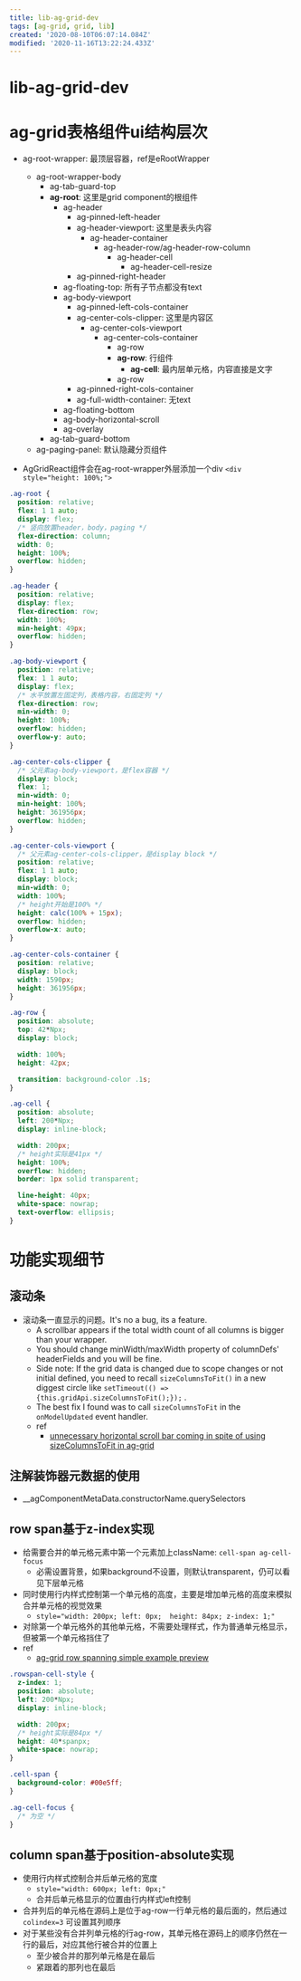 ```yaml
---
title: lib-ag-grid-dev
tags: [ag-grid, grid, lib]
created: '2020-08-10T06:07:14.084Z'
modified: '2020-11-16T13:22:24.433Z'
---
```


# lib-ag-grid-dev

# ag-grid表格组件ui结构层次

- ag-root-wrapper: 最顶层容器，ref是eRootWrapper
  - ag-root-wrapper-body
    - ag-tab-guard-top
    - **ag-root**: 这里是grid component的根组件
      - ag-header
        - ag-pinned-left-header
        - ag-header-viewport: 这里是表头内容
          - ag-header-container
            - ag-header-row/ag-header-row-column
              - ag-header-cell
                - ag-header-cell-resize
        - ag-pinned-right-header
      - ag-floating-top: 所有子节点都没有text
      - ag-body-viewport
        - ag-pinned-left-cols-container
        - ag-center-cols-clipper: 这里是内容区
          - ag-center-cols-viewport
            - ag-center-cols-container
              - ag-row
              - **ag-row**: 行组件
                - **ag-cell**: 最内层单元格，内容直接是文字
              - ag-row
        - ag-pinned-right-cols-container
        - ag-full-width-container: 无text
      - ag-floating-bottom
      - ag-body-horizontal-scroll
      - ag-overlay
    - ag-tab-guard-bottom
  - ag-paging-panel: 默认隐藏分页组件

- AgGridReact组件会在ag-root-wrapper外层添加一个div `<div style="height: 100%;">`

``` CSS
.ag-root {
  position: relative;
  flex: 1 1 auto;
  display: flex;
  /* 竖向放置header，body，paging */
  flex-direction: column;
  width: 0;
  height: 100%;
  overflow: hidden;
}

.ag-header {
  position: relative;
  display: flex;
  flex-direction: row;
  width: 100%;
  min-height: 49px;
  overflow: hidden;
}

.ag-body-viewport {
  position: relative;
  flex: 1 1 auto;
  display: flex;
  /* 水平放置左固定列，表格内容，右固定列 */
  flex-direction: row;
  min-width: 0;
  height: 100%;
  overflow: hidden;
  overflow-y: auto;
}

.ag-center-cols-clipper {
  /* 父元素ag-body-viewport，是flex容器 */
  display: block;
  flex: 1;
  min-width: 0;
  min-height: 100%;
  height: 361956px;
  overflow: hidden;
}

.ag-center-cols-viewport {
  /* 父元素ag-center-cols-clipper，是display block */
  position: relative;
  flex: 1 1 auto;
  display: block;
  min-width: 0;
  width: 100%;
  /* height开始是100% */
  height: calc(100% + 15px);
  overflow: hidden;
  overflow-x: auto;
}

.ag-center-cols-container {
  position: relative;
  display: block;
  width: 1590px;
  height: 361956px;
}

.ag-row {
  position: absolute;
  top: 42*Npx;
  display: block;

  width: 100%;
  height: 42px;

  transition: background-color .1s;
}

.ag-cell {
  position: absolute;
  left: 200*Npx;
  display: inline-block;

  width: 200px;
  /* height实际是41px */
  height: 100%;
  overflow: hidden;
  border: 1px solid transparent;

  line-height: 40px;
  white-space: nowrap;
  text-overflow: ellipsis;
}
```

# 功能实现细节

## 滚动条

- 滚动条一直显示的问题。It's no a bug, its a feature. 
  - A scrollbar appears if the total width count of all columns is bigger than your wrapper. 
  - You should change minWidth/maxWidth property of columnDefs' headerFields and you will be fine.
  - Side note: If the grid data is changed due to scope changes or not initial defined, you need to recall `sizeColumnsToFit()` in a new diggest circle like `setTimeout(() => {this.gridApi.sizeColumnsToFit();});` .
  - The best fix I found was to call `sizeColumnsToFit` in the `onModelUpdated` event handler. 
  - ref
    - [unnecessary horizontal scroll bar coming in spite of using sizeColumnsToFit in ag-grid](https://stackoverflow.com/questions/47454302/unnecessary-horizontal-scroll-bar-coming-inspite-of-using-sizecolumnstofit-in-ag)

## 注解装饰器元数据的使用

- __agComponentMetaData.constructorName.querySelectors

## row span基于z-index实现

  - 给需要合并的单元格元素中第一个元素加上className: `cell-span ag-cell-focus`
    - 必需设置背景，如果background不设置，则默认transparent，仍可以看见下层单元格
  - 同时使用行内样式控制第一个单元格的高度，主要是增加单元格的高度来模拟合并单元格的视觉效果 
    - `style="width: 200px; left: 0px;  height: 84px; z-index: 1;"`
  - 对除第一个单元格外的其他单元格，不需要处理样式，作为普通单元格显示，但被第一个单元格挡住了
  - ref
    - [ag-grid row spanning simple example preview](https://www.ag-grid.com/example-runner/grid-vanilla.php?section=javascript-grid-row-spanning&example=row-spanning-simple)

``` CSS
.rowspan-cell-style {
  z-index: 1;
  position: absolute;
  left: 200*Npx;
  display: inline-block;

  width: 200px;
  /* height实际是84px */
  height: 40*spanpx;
  white-space: nowrap;
}

.cell-span {
  background-color: #00e5ff;
}

.ag-cell-focus {
  /* 为空 */
}
```

## column span基于position-absolute实现

  - 使用行内样式控制合并后单元格的宽度
    - `style="width: 600px; left: 0px;"`
    - 合并后单元格显示的位置由行内样式left控制
  - 合并列后的单元格在源码上是位于ag-row一行单元格的最后面的，然后通过 `colindex=3` 可设置其列顺序
  - 对于某些没有合并列单元格的行ag-row，其单元格在源码上的顺序仍然在一行的最后，对应其他行被合并的位置上
    - 至少被合并的那列单元格是在最后
    - 紧跟着的那列也在最后
